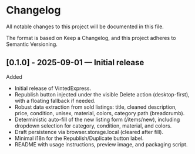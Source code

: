 # Changelog

All notable changes to this project will be documented in this file.

The format is based on Keep a Changelog, and this project adheres to Semantic Versioning.

## [0.1.0] - 2025-09-01 — Initial release

Added
- Initial release of VintedExpress.
- Republish button injected under the visible Delete action (desktop-first), with a floating fallback if needed.
- Robust data extraction from sold listings: title, cleaned description, price, condition, unisex, material, colors, category path (breadcrumb).
- Deterministic auto-fill of the new listing form (/items/new), including dropdown selection for category, condition, material, and colors.
- Draft persistence via browser.storage.local (cleared after fill).
- Minimal i18n for the Republish/Duplicate button label.
- README with usage instructions, preview image, and packaging script.
